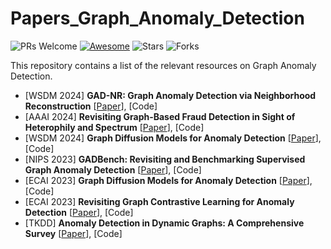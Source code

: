 # Papers_Graph_Anomaly_Detection
![PRs Welcome](https://img.shields.io/badge/PRs-Welcome-green)  [![Awesome](https://awesome.re/badge.svg)](https://awesome.re) 
![Stars](https://img.shields.io/github/stars/gongchenghua/Papers_Graph_Anomaly_Detection?color=red) 
![Forks](https://img.shields.io/github/forks/gongchenghua/Papers_Graph_Anomaly_Detection?color=blue&label=Fork)

This repository contains a list of the relevant resources on Graph Anomaly Detection. 
- [WSDM 2024] **GAD-NR: Graph Anomaly Detection via Neighborhood Reconstruction** [[Paper](https://dl.acm.org/doi/pdf/10.1145/3616855.3635767)], [Code]
- [AAAI 2024] **Revisiting Graph-Based Fraud Detection in Sight of Heterophily and Spectrum** [[Paper](https://ojs.aaai.org/index.php/AAAI/article/view/28773)], [Code]
- [WSDM 2024] **Graph Diffusion Models for Anomaly Detection** [[Paper](https://www.amazon.science/publications/graph-diffusion-models-for-anomaly-detection)], [Code]
- [NIPS 2023] **GADBench: Revisiting and Benchmarking Supervised Graph Anomaly Detection** [[Paper](https://proceedings.neurips.cc/paper_files/paper/2023/file/5eaafd67434a4cfb1cf829722c65f184-Paper-Datasets_and_Benchmarks.pdf)], [Code]
- [ECAI 2023] **Graph Diffusion Models for Anomaly Detection** [[Paper](https://www.amazon.science/publications/graph-diffusion-models-for-anomaly-detection)], [Code]
- [ECAI 2023] **Revisiting Graph Contrastive Learning for Anomaly Detection** [[Paper](https://ebooks.iospress.nl/doi/10.3233/FAIA230440)], [Code]
- [TKDD] **Anomaly Detection in Dynamic Graphs: A Comprehensive Survey** [[Paper](https://dl.acm.org/doi/abs/10.1145/3669906)], [Code]
